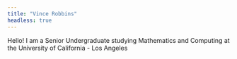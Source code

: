 ```yaml
---
title: "Vince Robbins"
headless: true
---
```


Hello! I am a Senior Undergraduate studying Mathematics and Computing at the University of California - Los Angeles 
